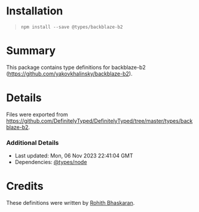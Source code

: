 # Installation
> `npm install --save @types/backblaze-b2`

# Summary
This package contains type definitions for backblaze-b2 (https://github.com/yakovkhalinsky/backblaze-b2).

# Details
Files were exported from https://github.com/DefinitelyTyped/DefinitelyTyped/tree/master/types/backblaze-b2.

### Additional Details
 * Last updated: Mon, 06 Nov 2023 22:41:04 GMT
 * Dependencies: [@types/node](https://npmjs.com/package/@types/node)

# Credits
These definitions were written by [Rohith Bhaskaran](https://github.com/rohithb).
